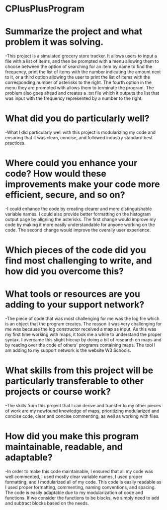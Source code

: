 # CPlusPlusProgram

# Summarize the project and what problem it was solving.
-This project is a simulated grocery store tracker. It allows users to input a file with a list of items, 
and then be prompted with a menu allowing them to choose between the option of searching for an item by
name to find the frequency, print the list of items with the number indicating the amount next to it, or a
third option allowing the user to print the list of items with the corresponding number of asterisks to the 
right. The fourth option in the menu they are prompted with allows them to terminate the program. The 
problem also goes ahead and creates a .txt file which it outputs the list that was input with the frequency
represented by a number to the right. 

# What did you do particularly well?
-What I did particularly well with this project is modularizing my code and ensuring that it was clean,
concise, and followed industry standard best practices.

# Where could you enhance your code? How would these improvements make your code more efficient, secure, and so on?
-I could enhance the code by creating clearer and more distinguishable variable names. I could also provide
better formatting on the histogram output page by aligning the asterisks. The first change would improve my
code by making it more easily understandable for anyone working on the code. The second change would improve
the overally user experience. 

# Which pieces of the code did you find most challenging to write, and how did you overcome this? 
# What tools or resources are you adding to your support network?
-The piece of code that was most challenging for me was the log file which is an object that the program
creates. The reason it was very challenging for me was because the log constructor received a map as
input. As this was my first time working with maps, it took me a while to understand the proper syntax.
I overcame this slight hiccup by doing a bit of research on maps and by reading over the code of others'
programs containing maps. The tool I am adding to my support network is the website W3 Schools. 

# What skills from this project will be particularly transferable to other projects or course work?
-The skills from this project that I can derive and transfer to my other pieces of work are my
newfound knowledge of maps, prioritizing modularized and concise code, clear and concise commenting,
as well as working with files. 

# How did you make this program maintainable, readable, and adaptable?
-In order to make this code maintainable, I ensured that all my code was well commented, I used mostly
clear variable names, I used proper formatting, and I modularized all of my code. This code is easily readable
as I used proper formatting, commenting, naming conventions, and spacing. The code is easily adaptable
due to my modularization of code and functions. If we consider the functions to be blocks, we simply need to add and
subtract blocks based on the needs.
